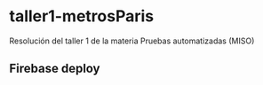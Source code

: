 # taller1-metrosParis
Resolución del taller 1 de la materia Pruebas automatizadas (MISO)

## Firebase deploy
[]("https://paris-pwa-miso.web.app/")
